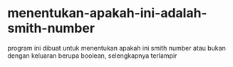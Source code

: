 # menentukan-apakah-ini-adalah-smith-number
program ini dibuat untuk menentukan apakah ini smith number atau bukan dengan keluaran berupa boolean, selengkapnya terlampir
